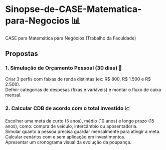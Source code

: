 # Sinopse-de-CASE-Matematica-para-Negocios 📊
CASE para Matemática para Negócios (Trabalho da Faculdade) 

## Propostas 
### 1. Simulação de Orçamento Pessoal (30 dias) 💸
  Criar 3 perfis com faixas de renda distintas (ex: R$ 800, R$ 1.500 e R$ 2.500). <br />
  Definir categorias de despesas (fixas e variáveis) e montar o fluxo de caixa mensal. <br />

### 2. Calcular CDB de acordo com o total investido 📈
   Escolher uma meta de curto (5 anos), médio (10 anos) e longo prazo (15 anos), como: compra 
    de veículo, intercâmbio ou aposentadoria. <br />
    Simular quanto a pessoa precisa guardar mensalmente para atingir a meta. <br />
    Calcular cenários com e sem aplicação em investimentos. <br /> 
    Apresentar um cronograma visual da evolução da poupança. <br />
